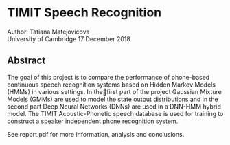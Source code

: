 # TIMIT Speech Recognition
Author: Tatiana Matejovicova  
University of Cambridge
17 December 2018

## Abstract
The goal of this project is to compare the performance of phone-based continuous speech recognition
systems based on Hidden Markov Models (HMMs) in various settings. In thefirst part of the project
Gaussian Mixture Models (GMMs) are used to model the state output distributions and in the
second part Deep Neural Networks (DNNs) are used in a DNN-HMM hybrid model. The TIMIT
Acoustic-Phonetic speech database is used for training to construct a speaker independent phone
recognition system.

See report.pdf for more information, analysis and conclusions.
